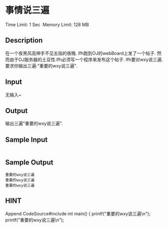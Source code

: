# 事情说三遍
Time Limit: 1 Sec  Memory Limit: 128 MB


## Description
在一个夜黑风高伸手不见五指的夜晚.
lfh跑到OJ的webBoard上发了一个帖子.
然而由于OJ服务器的土豆性.lfh必须写一个程序来发布这个帖子.
lfh要对wxy说三遍.
要求你输出三遍:"重要的wxy说三遍".

## Input

无输入~

## Output

输出三遍"重要的wxy说三遍".

## Sample Input
```

```
## Sample Output
```
重要的wxy说三遍
重要的wxy说三遍
重要的wxy说三遍
```

## HINT
Append CodeSource#include 
int main() {
    printf("重要的wxy说三遍\n");
    printf("重要的wxy说三遍\n");
